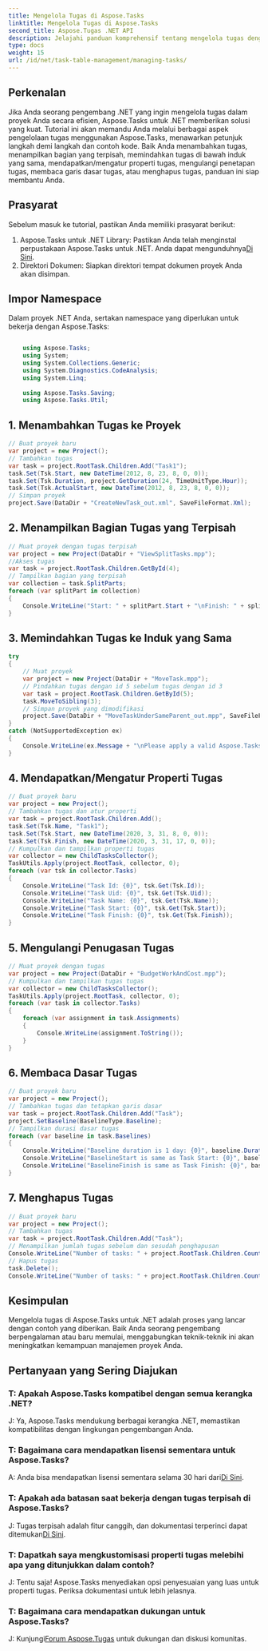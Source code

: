 ```yaml
---
title: Mengelola Tugas di Aspose.Tasks
linktitle: Mengelola Tugas di Aspose.Tasks
second_title: Aspose.Tugas .NET API
description: Jelajahi panduan komprehensif tentang mengelola tugas dengan Aspose.Tasks untuk .NET. Pelajari cara menambah, menampilkan bagian yang terpisah, memindahkan, mendapatkan/mengatur properti, dan banyak lagi.
type: docs
weight: 15
url: /id/net/task-table-management/managing-tasks/
---
```

## Perkenalan
Jika Anda seorang pengembang .NET yang ingin mengelola tugas dalam proyek Anda secara efisien, Aspose.Tasks untuk .NET memberikan solusi yang kuat. Tutorial ini akan memandu Anda melalui berbagai aspek pengelolaan tugas menggunakan Aspose.Tasks, menawarkan petunjuk langkah demi langkah dan contoh kode. Baik Anda menambahkan tugas, menampilkan bagian yang terpisah, memindahkan tugas di bawah induk yang sama, mendapatkan/mengatur properti tugas, mengulangi penetapan tugas, membaca garis dasar tugas, atau menghapus tugas, panduan ini siap membantu Anda.
## Prasyarat
Sebelum masuk ke tutorial, pastikan Anda memiliki prasyarat berikut:
1.  Aspose.Tasks untuk .NET Library: Pastikan Anda telah menginstal perpustakaan Aspose.Tasks untuk .NET. Anda dapat mengunduhnya[Di Sini](https://releases.aspose.com/tasks/net/).
2. Direktori Dokumen: Siapkan direktori tempat dokumen proyek Anda akan disimpan.
## Impor Namespace
Dalam proyek .NET Anda, sertakan namespace yang diperlukan untuk bekerja dengan Aspose.Tasks:
```csharp

    using Aspose.Tasks;
    using System;
    using System.Collections.Generic;
    using System.Diagnostics.CodeAnalysis;
    using System.Linq;
    
    using Aspose.Tasks.Saving;
    using Aspose.Tasks.Util;
```
## 1. Menambahkan Tugas ke Proyek
```csharp
// Buat proyek baru
var project = new Project();
// Tambahkan tugas
var task = project.RootTask.Children.Add("Task1");
task.Set(Tsk.Start, new DateTime(2012, 8, 23, 8, 0, 0));
task.Set(Tsk.Duration, project.GetDuration(24, TimeUnitType.Hour));
task.Set(Tsk.ActualStart, new DateTime(2012, 8, 23, 8, 0, 0));
// Simpan proyek
project.Save(DataDir + "CreateNewTask_out.xml", SaveFileFormat.Xml);
```
## 2. Menampilkan Bagian Tugas yang Terpisah
```csharp
// Muat proyek dengan tugas terpisah
var project = new Project(DataDir + "ViewSplitTasks.mpp");
//Akses tugas
var task = project.RootTask.Children.GetById(4);
// Tampilkan bagian yang terpisah
var collection = task.SplitParts;
foreach (var splitPart in collection)
{
    Console.WriteLine("Start: " + splitPart.Start + "\nFinish: " + splitPart.Finish + "\n");
}
```
## 3. Memindahkan Tugas ke Induk yang Sama
```csharp
try
{
    // Muat proyek
    var project = new Project(DataDir + "MoveTask.mpp");
    // Pindahkan tugas dengan id 5 sebelum tugas dengan id 3
    var task = project.RootTask.Children.GetById(5);
    task.MoveToSibling(3);
    // Simpan proyek yang dimodifikasi
    project.Save(DataDir + "MoveTaskUnderSameParent_out.mpp", SaveFileFormat.Mpp);
}
catch (NotSupportedException ex)
{
    Console.WriteLine(ex.Message + "\nPlease apply a valid Aspose.Tasks License.");
}
```
## 4. Mendapatkan/Mengatur Properti Tugas
```csharp
// Buat proyek baru
var project = new Project();
// Tambahkan tugas dan atur properti
var task = project.RootTask.Children.Add();
task.Set(Tsk.Name, "Task1");
task.Set(Tsk.Start, new DateTime(2020, 3, 31, 8, 0, 0));
task.Set(Tsk.Finish, new DateTime(2020, 3, 31, 17, 0, 0));
// Kumpulkan dan tampilkan properti tugas
var collector = new ChildTasksCollector();
TaskUtils.Apply(project.RootTask, collector, 0);
foreach (var tsk in collector.Tasks)
{
    Console.WriteLine("Task Id: {0}", tsk.Get(Tsk.Id));
    Console.WriteLine("Task Uid: {0}", tsk.Get(Tsk.Uid));
    Console.WriteLine("Task Name: {0}", tsk.Get(Tsk.Name));
    Console.WriteLine("Task Start: {0}", tsk.Get(Tsk.Start));
    Console.WriteLine("Task Finish: {0}", tsk.Get(Tsk.Finish));
}
```
## 5. Mengulangi Penugasan Tugas
```csharp
// Muat proyek dengan tugas
var project = new Project(DataDir + "BudgetWorkAndCost.mpp");
// Kumpulkan dan tampilkan tugas tugas
var collector = new ChildTasksCollector();
TaskUtils.Apply(project.RootTask, collector, 0);
foreach (var task in collector.Tasks)
{
    foreach (var assignment in task.Assignments)
    {
        Console.WriteLine(assignment.ToString());
    }
}
```
## 6. Membaca Dasar Tugas
```csharp
// Buat proyek baru
var project = new Project();
// Tambahkan tugas dan tetapkan garis dasar
var task = project.RootTask.Children.Add("Task");
project.SetBaseline(BaselineType.Baseline);
// Tampilkan durasi dasar tugas
foreach (var baseline in task.Baselines)
{
    Console.WriteLine("Baseline duration is 1 day: {0}", baseline.Duration.ToString().Equals("1 day"));
    Console.WriteLine("BaselineStart is same as Task Start: {0}", baseline.Start.Equals(task.Get(Tsk.Start)));
    Console.WriteLine("BaselineFinish is same as Task Finish: {0}", baseline.Finish.Equals(task.Get(Tsk.Finish)));
}
```
## 7. Menghapus Tugas
```csharp
// Buat proyek baru
var project = new Project();
// Tambahkan tugas
var task = project.RootTask.Children.Add("Task");
// Menampilkan jumlah tugas sebelum dan sesudah penghapusan
Console.WriteLine("Number of tasks: " + project.RootTask.Children.Count);
// Hapus tugas
task.Delete();
Console.WriteLine("Number of tasks: " + project.RootTask.Children.Count);
```
## Kesimpulan
Mengelola tugas di Aspose.Tasks untuk .NET adalah proses yang lancar dengan contoh yang diberikan. Baik Anda seorang pengembang berpengalaman atau baru memulai, menggabungkan teknik-teknik ini akan meningkatkan kemampuan manajemen proyek Anda.
## Pertanyaan yang Sering Diajukan
### T: Apakah Aspose.Tasks kompatibel dengan semua kerangka .NET?
J: Ya, Aspose.Tasks mendukung berbagai kerangka .NET, memastikan kompatibilitas dengan lingkungan pengembangan Anda.
### T: Bagaimana cara mendapatkan lisensi sementara untuk Aspose.Tasks?
 A: Anda bisa mendapatkan lisensi sementara selama 30 hari dari[Di Sini](https://purchase.aspose.com/temporary-license/).
### T: Apakah ada batasan saat bekerja dengan tugas terpisah di Aspose.Tasks?
 J: Tugas terpisah adalah fitur canggih, dan dokumentasi terperinci dapat ditemukan[Di Sini](https://reference.aspose.com/tasks/net/).
### T: Dapatkah saya mengkustomisasi properti tugas melebihi apa yang ditunjukkan dalam contoh?
J: Tentu saja! Aspose.Tasks menyediakan opsi penyesuaian yang luas untuk properti tugas. Periksa dokumentasi untuk lebih jelasnya.
### T: Bagaimana cara mendapatkan dukungan untuk Aspose.Tasks?
 J: Kunjungi[Forum Aspose.Tugas](https://forum.aspose.com/c/tasks/15) untuk dukungan dan diskusi komunitas.